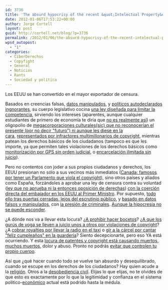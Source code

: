 ```yaml
---
id: 3736
title: 'The absurd hypocrisy of the recent &quot;Intelectual Property&quot; legal abuse'
date: 2012-01-06T17:53:22+00:00
author: Jorge Cortell
layout: post
guid: http://cortell.net/blog/?p=3736
permalink: /2012/01/06/the-absurd-hypocrisy-of-the-recent-intelectual-property-legal-abuse/
wpsd_autopost:
  - "1"
categories:
  - CiberDerechos
  - Copyfight
  - General
  - Noticias
  - Rants
  - Sociedad y polí­tica
---
```

Los EEUU se han convertido en el mayor exportador de censura.

Basados en creencias falsas, <a title="http://www.techdirt.com/articles/20120104/04545217274/cato-institute-digs-into-mpaas-own-research-to-show-that-sopa-wouldnt-save-single-net-job.shtml" href="http://www.techdirt.com/articles/20120104/04545217274/cato-institute-digs-into-mpaas-own-research-to-show-that-sopa-wouldnt-save-single-net-job.shtml" target="_blank">datos manipulados</a>, y <a title="http://boingboing.net/2011/12/30/breaking-u-s-congress-cluele.html" href="http://boingboing.net/2011/12/30/breaking-u-s-congress-cluele.html" target="_blank">políticos autodeclarados ingnorantes</a>, su cuerpo legislativo cocina <a title="http://www.extremetech.com/computing/111543-google-amazon-facebook-and-twitter-considering-nuclear-option-to-protest-sopa" href="http://www.extremetech.com/computing/111543-google-amazon-facebook-and-twitter-considering-nuclear-option-to-protest-sopa" target="_blank">una ley diseñada para limitar la competencia</a>, sirviendo los intereses (aparentes, aunque cualquier estudiantes de primero de economía te diría que <a title="http://boingboing.net/2012/01/01/raiders-of-the-lost-ark-shot-f.html" href="http://boingboing.net/2012/01/01/raiders-of-the-lost-ark-shot-f.html" target="_blank">no es realmente así</a>) un oligopolio de <a title="http://www.engadget.com/2012/01/05/digital-music-finally-outsells-physical-media/" href="http://www.engadget.com/2012/01/05/digital-music-finally-outsells-physical-media/" target="_blank">megacorporaciones culturales(sic) que no reconocerían el presente (por no decir "futuro") ni aunque les diese en la cara</a>, <a title="http://gizmodo.com/5869321/dear-recording-industry-pay-9-million-for-pirating-tv-shows-or-shut-up" href="http://gizmodo.com/5869321/dear-recording-industry-pay-9-million-for-pirating-tv-shows-or-shut-up" target="_blank">representados por infractores multimillonarios de copyright</a>, mientras patean los derechos básicos de los ciudadanos (tampoco es que les importe, ya que permiten tales violaciones de los derechos básicos como <a title="http://www.wired.com/threatlevel/2012/01/warrantless-gps-monitoring/" href="http://www.wired.com/threatlevel/2012/01/warrantless-gps-monitoring/" target="_blank">monitorización por GPS sin orden judicial</a>, o <a title="http://www.huffingtonpost.com/2011/12/15/indefinite-military-detention-bill-passes_n_1152114.html" href="http://www.huffingtonpost.com/2011/12/15/indefinite-military-detention-bill-passes_n_1152114.html" target="_blank">encarcelación ilimitada sin juicio</a>).

Pero no contentos con joder a sus propios ciudadanos y derechos, los EEUU presionan no sólo a sus vecinos más inmediatos (<a title="https://www.pirateparty.ca/uncategorized/press-release-copyright-infringement-in-canadian-parliament" href="https://www.pirateparty.ca/uncategorized/press-release-copyright-infringement-in-canadian-parliament" target="_blank">Canada: famosos por tener un Parlamento que viola el copyright</a>), sino otros países y aliados como España, forzándoles a aprobar una ley de censura contra su voluntad (<a title="http://stephanegrueso.blogspot.com/2012/01/la-hemeroteca-antisistema-hoy-esperanza.html" href="http://stephanegrueso.blogspot.com/2012/01/la-hemeroteca-antisistema-hoy-esperanza.html" target="_blank">ley que no aprueba ni la entonces oposición de derechas</a>) <a title="http://www.elpais.com/articulo/cultura/EE/UU/afeo/Zapatero/decision/aprobar/ley/Sinde/elpepucul/20120103elpepucul_6/Tes" href="http://www.elpais.com/articulo/cultura/EE/UU/afeo/Zapatero/decision/aprobar/ley/Sinde/elpepucul/20120103elpepucul_6/Tes" target="_blank">con la coerción directa del embajador en los EEUU al Primer Ministro</a>. Por supuesto, <a title="http://ciberderechos.barrapunto.com/article.pl?sid=11/12/29/0932215" href="http://ciberderechos.barrapunto.com/article.pl?sid=11/12/29/0932215" target="_blank">todo ello tras puertas cerradas, lejos del escrutinio público</a>, y <a title="http://gallir.wordpress.com/2012/01/04/las-perdidas-por-pirateria-en-espana-son/" href="http://gallir.wordpress.com/2012/01/04/las-perdidas-por-pirateria-en-espana-son/" target="_blank">basado en datos falsos y manipulados</a>, con <a title="http://es.wikipedia.org/wiki/Operaci%C3%B3n_Saga" href="http://es.wikipedia.org/wiki/Operaci%C3%B3n_Saga" target="_blank">la presión de criminales</a>. <a title="http://bandaancha.eu/articulo/8200/ministerio-cultura-sgae-moncloa-tambien-bajan-musica-software-pirata-bittorrent" href="http://bandaancha.eu/articulo/8200/ministerio-cultura-sgae-moncloa-tambien-bajan-musica-software-pirata-bittorrent" target="_blank">Aunque la hipocresía no se puede esconder</a>.

¿A dónde nos va a llevar esta locura? ¿<a title="http://boingboing.net/2012/01/03/sketching-not-permitted.html" href="http://boingboing.net/2012/01/03/sketching-not-permitted.html" target="_blank">A prohibir hacer bocetos</a>? ¿<a title="http://query.nytimes.com/gst/fullpage.html?res=9C02E6D81439F931A35751C1A9679D8B63&ref=yoga" href="http://query.nytimes.com/gst/fullpage.html?res=9C02E6D81439F931A35751C1A9679D8B63&ref=yoga" target="_blank">A que los gurús de yoga se lleven a juicio unos a otros por violaciones de copyright</a>? ¿A <a title="http://www.futureofcopyright.com/home/blog-post/2011/10/24/belgian-taxi-drivers-must-pay-royalties-for-using-the-radio.html" href="http://www.futureofcopyright.com/home/blog-post/2011/10/24/belgian-taxi-drivers-must-pay-royalties-for-using-the-radio.html" target="_blank">cobrar royalties por llevar la radio en el taxi</a> o <a title="http://world-music-instruments-happen.com/singing-happy-birthday-could-land-you-jail-time.html" href="http://world-music-instruments-happen.com/singing-happy-birthday-could-land-you-jail-time.html" target="_blank">gir a la cárcel por cantar "feliz cumpleaños" en la guardería</a>? Siento decepcionarte, pero eso YA está ocurriendo. Y esta <a title="http://www.counterpunch.org/2009/02/12/the-largest-wave-of-suicides-in-history/" href="http://www.counterpunch.org/2009/02/12/the-largest-wave-of-suicides-in-history/" target="_blank">locura de patentes y copyright está causando muertos, muchos muertos</a>, dolor y abuso. Pronto no podrás <a title="http://itc.conversationsnetwork.org/shows/detail5091.html" href="http://itc.conversationsnetwork.org/shows/detail5091.html" target="_blank">evitar que controlen tu propio cuerpo</a>.

Así que ¿qué hacer cuando todo se vuelve tan absurdo y desequilibrado, cuando se escupe en los derechos de los ciudadanos? Hay quien acude a la <a title="http://news.cnet.com/8301-17938_105-57352469-1/file-sharing-religion-goes-legit-in-sweden/?part=rss&subj=news&tag=2547-1_3-0-20" href="http://news.cnet.com/8301-17938_105-57352469-1/file-sharing-religion-goes-legit-in-sweden/?part=rss&subj=news&tag=2547-1_3-0-20" target="_blank">religión</a>. Otros a la <a title="http://traficantes.net/index.php/editorial/catalogo/otras/Manual-de-desobediencia-a-la-Ley-Sinde" href="http://traficantes.net/index.php/editorial/catalogo/otras/Manual-de-desobediencia-a-la-Ley-Sinde" target="_blank">desobediencia civil</a>. Elijas lo que elijas, no te olvides de que esto es exactamente por lo que la legitimidad y confianza en el sistema politico-<a title="http://www.eleconomista.es/interstitial/volver/emirates12/empresas-finanzas/noticias/3645932/01/12/-Los-jefes-de-las-cajas-rescatadas-ya-acumulan-blindajes-de-65-millones.html" href="http://www.eleconomista.es/interstitial/volver/emirates12/empresas-finanzas/noticias/3645932/01/12/-Los-jefes-de-las-cajas-rescatadas-ya-acumulan-blindajes-de-65-millones.html" target="_blank">económico</a> actual está podrido hasta la médula.